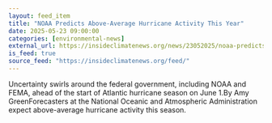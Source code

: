 ```yaml
---
layout: feed_item
title: "NOAA Predicts Above-Average Hurricane Activity This Year"
date: 2025-05-23 09:00:00
categories: [environmental-news]
external_url: https://insideclimatenews.org/news/23052025/noaa-predicts-above-average-hurricane-year-amid-fudning-uncertainty/
is_feed: true
source_feed: "https://insideclimatenews.org/feed/"
---
```


Uncertainty swirls around the federal government, including NOAA and FEMA, ahead of the start of Atlantic hurricane season on June 1.By Amy GreenForecasters at the National Oceanic and Atmospheric Administration expect above-average hurricane activity this season.
